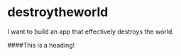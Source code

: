 # destroytheworld
I want to build an app that effectively destroys the world.

####This is a heading!
